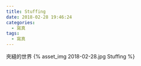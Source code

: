 ```yaml
---
title: Stuffing
date: 2018-02-28 19:46:24
categories:
  - 寫真
tags:
  - 寫真
---
```

夾縫的世界
{% asset_img 2018-02-28.jpg Stuffing %}